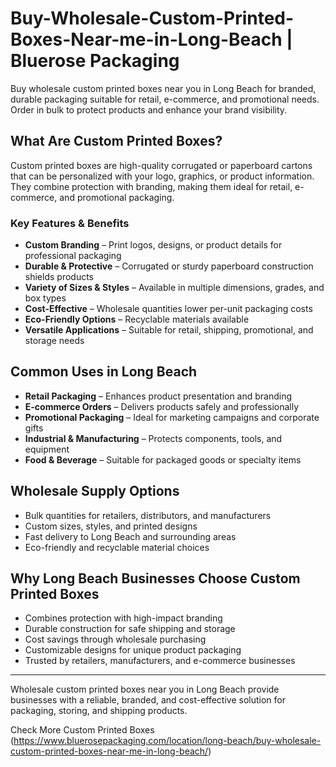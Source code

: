 # Buy-Wholesale-Custom-Printed-Boxes-Near-me-in-Long-Beach | Bluerose Packaging

Buy wholesale custom printed boxes near you in Long Beach for branded, durable packaging suitable for retail, e-commerce, and promotional needs. Order in bulk to protect products and enhance your brand visibility.

## What Are Custom Printed Boxes?

Custom printed boxes are high-quality corrugated or paperboard cartons that can be personalized with your logo, graphics, or product information. They combine protection with branding, making them ideal for retail, e-commerce, and promotional packaging.

### Key Features & Benefits

- **Custom Branding** – Print logos, designs, or product details for professional packaging  
- **Durable & Protective** – Corrugated or sturdy paperboard construction shields products  
- **Variety of Sizes & Styles** – Available in multiple dimensions, grades, and box types  
- **Cost-Effective** – Wholesale quantities lower per-unit packaging costs  
- **Eco-Friendly Options** – Recyclable materials available  
- **Versatile Applications** – Suitable for retail, shipping, promotional, and storage needs  

## Common Uses in Long Beach

- **Retail Packaging** – Enhances product presentation and branding  
- **E-commerce Orders** – Delivers products safely and professionally  
- **Promotional Packaging** – Ideal for marketing campaigns and corporate gifts  
- **Industrial & Manufacturing** – Protects components, tools, and equipment  
- **Food & Beverage** – Suitable for packaged goods or specialty items  

## Wholesale Supply Options

- Bulk quantities for retailers, distributors, and manufacturers  
- Custom sizes, styles, and printed designs  
- Fast delivery to Long Beach and surrounding areas  
- Eco-friendly and recyclable material choices  

## Why Long Beach Businesses Choose Custom Printed Boxes

- Combines protection with high-impact branding  
- Durable construction for safe shipping and storage  
- Cost savings through wholesale purchasing  
- Customizable designs for unique product packaging  
- Trusted by retailers, manufacturers, and e-commerce businesses  

---
Wholesale custom printed boxes near you in Long Beach provide businesses with a reliable, branded, and cost-effective solution for packaging, storing, and shipping products.

Check More Custom Printed Boxes (https://www.bluerosepackaging.com/location/long-beach/buy-wholesale-custom-printed-boxes-near-me-in-long-beach/)


